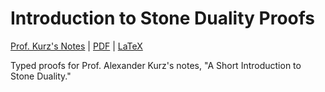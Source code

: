 # Introduction to Stone Duality Proofs 

[Prof. Kurz's Notes](https://hackmd.io/@alexhkurz/S1W8SC0Tc) |
[PDF](https://sripkunda.me/intro-to-stone-duality/Stone_Duality_Proofs.pdf) |
[LaTeX](https://sripkunda.me/intro-to-stone-duality/Stone_Duality_Proofs.tex)

Typed proofs for Prof. Alexander Kurz's notes, "A Short Introduction to Stone Duality." 
